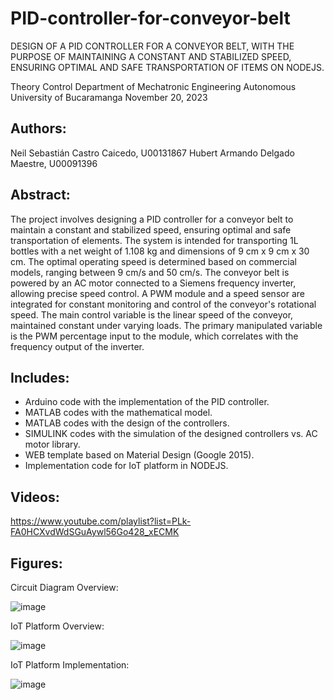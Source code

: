 # PID-controller-for-conveyor-belt
 DESIGN OF A PID CONTROLLER FOR A CONVEYOR BELT, WITH THE PURPOSE OF MAINTAINING A CONSTANT AND STABILIZED SPEED, ENSURING OPTIMAL AND SAFE TRANSPORTATION OF ITEMS ON NODEJS. 

Theory Control
Department of Mechatronic Engineering
Autonomous University of Bucaramanga
November 20, 2023

## Authors:
Neil Sebastián Castro Caicedo, U00131867
Hubert Armando Delgado Maestre, U00091396

## Abstract:
The project involves designing a PID controller for a conveyor belt to maintain a constant and stabilized speed, ensuring optimal and safe transportation of elements. The system is intended for transporting 1L bottles with a net weight of 1.108 kg and dimensions of 9 cm x 9 cm x 30 cm. The optimal operating speed is determined based on commercial models, ranging between 9 cm/s and 50 cm/s. The conveyor belt is powered by an AC motor connected to a Siemens frequency inverter, allowing precise speed control. A PWM module and a speed sensor are integrated for constant monitoring and control of the conveyor's rotational speed. The main control variable is the linear speed of the conveyor, maintained constant under varying loads. The primary manipulated variable is the PWM percentage input to the module, which correlates with the frequency output of the inverter.

## Includes:
- Arduino code with the implementation of the PID controller.
- MATLAB codes with the mathematical model.
- MATLAB codes with the design of the controllers.
- SIMULINK codes with the simulation of the designed controllers vs. AC motor library.
- WEB template based on Material Design (Google 2015).
- Implementation code for IoT platform in NODEJS.

## Videos:
https://www.youtube.com/playlist?list=PLk-FA0HCXvdWdSGuAywl56Go428_xECMK

## Figures:

Circuit Diagram Overview:

![image](https://github.com/user-attachments/assets/62fd2197-9b8d-43d0-be65-52bd57c48e96)

IoT Platform Overview:

![image](https://github.com/user-attachments/assets/28d01be6-f67c-4c49-a496-7b9e1bc31f08)

IoT Platform Implementation:

![image](https://github.com/user-attachments/assets/99a3c9a6-13cb-4934-9890-b8012acec647)




